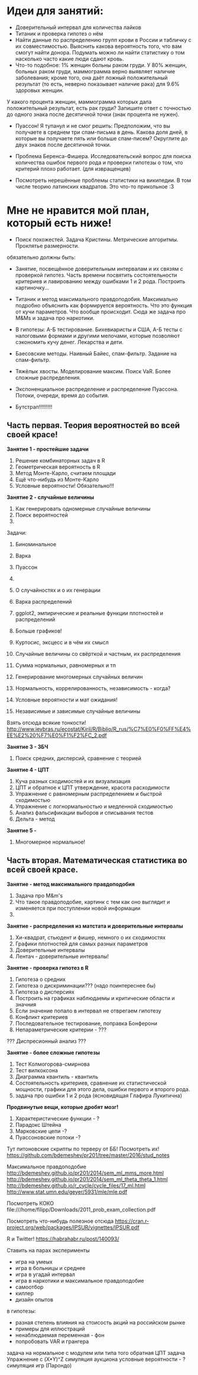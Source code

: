 # Идеи для занятий:

* Доверительный интервал для количества лайков
* Титаник и проверка гипотез о нём
* Найти данные по распределению групп крови в России и табличку с их совместимостью. Выяснить какова вероятность того, что вам смогут найти донора. Подумать можно ли найти статистику о том насколько часто какие люди сдают кровь.
* Что-то подобное:
1% женщин больны раком груди. У 80% женщин, больных раком груди, маммограмма верно выявляет наличие заболевания; кроме того, она даёт ложный положительный результат (то есть, неверно показывает наличие рака) для 9.6% здоровых женщин.

У какого процента женщин, маммограмма которых дала положительный результат, есть рак груди? Запишите ответ с точностью до одного знака после десятичной точки (знак процента не нужен).

* Пуассон! Я тупанул и не смог решить:
Предположим, что вы получаете в среднем три спам-письма в день. Какова доля дней, в которые вы получаете пять или больше спам-писем? Округлите до двух знаков после десятичной точки.

* Проблема Беренса-Фишера. Исследовательский вопрос для поиска количества ошибок первого рода и проверки гипотезы о том, что критерий плохо работает. (для извращенцев)
* Посмотреть нерешённые проблемы статистики на википедии. В том числе теорию латинских квадратов. Это что-то прикольное :3

# Мне не нравится мой план, который есть ниже!

* Поиск похожестей. Задача Кристины. Метрические алгоритмы. Проклятье размерности.

обязательно должны быть:
* Занятие, посвещённое доверительным интервалам и их связям с проверкой гипотез. Часть времени посвятить состоятельности критериев и лавированию между ошибками 1 и 2 рода. Построить картиночку...

* Титаник и метод максимального правдоподобия. Максимально подробно объяснить как формируется вероятность. Что это функция от кучи параметров. Что вообще происходит. Сюда же задача про M&Ms и задача про наркотики.
* В гипотезы: А-Б тестирование. Бихевиаристы и США, А-Б тесты с налоговыми формами и другими мелочами, которые позволяют сэкономить кучу денег. Лекарства и дети.
* Баесовские методы. Наивный Байес, спам-фильтр. Задание на спам-фильтр.
* Тяжёлык хвосты. Моделирование максим. Поиск VaR. Более сложные распределения.
* Экспоненциальное распределение и распределение Пуассона. Потоки, очереди, время до события.
* Бутстрап!!!!!!!!!


## Часть первая. Теория вероятностей во всей своей красе!

**Занятие 1 - простейшие задачи**
1. Решение комбинаторных задач в R
2. Геометрическая вероятность в R
3. Метод Монте-Карло, считаем площади
4. Ещё что-нибудь из Монте-Карло
5. Условные вероятности! Обязательно!!!

**Занятие 2 - случайные величины**
1. Как генерировать одномерные случайные величины
2. Поиск вероятностей
3.

Задачи:
1. Биноминальное
2. Варка
3. Пуассон
4.

3. О случайностях и о их генерации
4. Варка распределений
6. ggplot2, эмпирические и реальные функции плотностей и распределений
7. Больше графиков!
9. Куртосис, эксцесс и в чём их смысл
10. Случайные величины со свёрткой и частным, их распределения
11. Сумма нормальных, равномерных и тп
13. Генерирование многомерных случайных величин
12. Нормальность, коррелированность, независимость - когда?
14. Условные вероятности и мат ожидания!
15. Независимые и зависимые случайные величины


Взять отсюда всякие тонкости!
http://www.ievbras.ru/ecostat/Kiril/R/Biblio/R_rus/%C7%E0%F0%FF%E4%EE%E2%20%F7%E0%F1%F2%FC_2.pdf

**Занятие 3 - ЗБЧ**
1. Поиск средних, дисперсий, сравнение с теорией


**Занятие 4 - ЦПТ**
1. Куча разных сходимостей и их визуализация
2. ЦПТ и обратное к ЦПТ утверждение, красота расходимости
3. Упражнение с равномерным распределением и быстрой сходимостью
4. Упражнение с логнормальностью и медленной сходимостью
5. Анализ фальсификации выборов и списывания тестов
6. Дельта - метод

**Занятие 5 -**
1. Многомерное нормальное!

## Часть вторая. Математическая статистика во всей своей красе.

**Занятие  - метод максимального правдоподобия**
1. Задача про M&m's
2. Что такое правдоподобие, картинк с тем как оно выглядит и изменяется при поступлении новой информации
3.

**Занятие - распределения из матстата и доверительные интервалы**
1. Хи-квадрат, стьюдент и фишер, немного о их сходимостях
2. Графики плотностей для самых разных параметров
3. Доверительные интервалы
4. Лентач - доверительные интервалы!

**Занятие - проверка гипотез в R**
1. Гипотеза о средних
2. Гипотеза о дискриминации??? (надо поинтереснее бы)
3. Гипотеза о дисперсиях
4. Построить на графиках наблюдаемы и критические области и значния
5. Если значение попало в интервал не отврегаем гипотезу
6. Конфликт критериев
7. Последовательное тестирование, поправка Бонферони
8. Непараметрические критерии - ???

??? Диспресионный анализ ???

**Занятие - более сложные гипотезы**
1. Тест Колмогорова-смирнова
2. Тест вилкоксона
3. Диаграмма квантиль - квантиль
4. Состоятельность критериев, сравнение их статистической мощности, графики для этого дела, ошибки первого и второго рода.
5. задача про ошибки 1 и 2 рода (ясновидящая Глафира Лукитична)


**Продвинутые вещи, которые дробят мозг!**
1. Характеристические функции - ?
2. Парадокс Штейна
3. Марковские цепи -?
4. Пуассоновские потоки -?


Тут питоновские скрипты по терверу от ББ! Посмотреть их!
https://github.com/bdemeshev/pr201/tree/master/2016/stud_notes

Максимальное правдоподобие
http://bdemeshev.github.io/pr201/2014/sem_ml_mms_more.html
http://bdemeshev.github.io/pr201/2014/sem_ml_theta_theta_1.html
http://bdemeshev.github.io/r_cycle/cycle_files/17_ml.html
http://www.stat.umn.edu/geyer/5931/mle/mle.pdf

Посмотреть КОКО
file:///home/filipp/Downloads/2011_prob_exam_collection.pdf

Посмотреть что-нибудь полезное отсюда
https://cran.r-project.org/web/packages/IPSUR/vignettes/IPSUR.pdf

R и Twitter!
https://habrahabr.ru/post/140093/




Ставить на парах эксперименты
- игра на умеых
- игра в больницы и среднее
- игра в угадай интервал
- игра в наркотики и максимальное правдоподобие
- самоотбор
- киллер
- дизайн опытов


в гипотезы:
- разная степень влияния на стоисость акций на российском рынке
- примеры для иллюстраций
- ненаблюдаемая переменная - фон
- попробовать VAR и грангера



задача на нормальное с модулем или типа того
обратная ЦПТ задача
Упражнение с (X*Y)^Z
симуляция аукциона
условные вероятности - ?
симуляция игр (Парондо)
